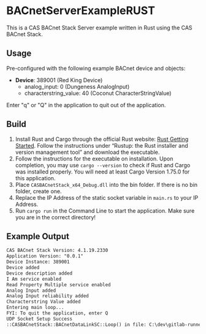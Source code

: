 # BACnetServerExampleRUST

This is a CAS BACnet Stack Server example written in Rust using the CAS BACnet Stack.

## Usage

Pre-configured with the following example BACnet device and objects:

- **Device**: 389001 (Red King Device)
  - analog_input: 0  (Dungeness AnalogInput)
  - characterstring_value: 40  (Coconut CharacterStringValue)

Enter "q" or "Q" in the application to quit out of the application.

## Build

1. Install Rust and Cargo through the official Rust website: [Rust Getting Started](https://www.rust-lang.org/learn/get-started). Follow the instructions under “Rustup: the Rust installer and version management tool” and download the executable.
2. Follow the instructions for the executable on installation. Upon completion, you may use `cargo --version` to check if Rust and Cargo was installed properly. You will need at least Cargo Version 1.75.0 for this application.
3. Place `CASBACnetStack_x64_Debug.dll` into the bin folder. If there is no bin folder, create one.
4. Replace the IP Address of the static socket variable in `main.rs` to your IP Address.
5. Run `cargo run` in the Command Line to start the application. Make sure you are in the correct directory!

## Example Output

```txt
CAS BACnet Stack Version: 4.1.19.2330
Application Version: "0.0.1"
Device Instance: 389001
Device added
Device description added
I Am service enabled
Read Property Multiple service enabled
Analog Input added
Analog Input reliability added
Characterstring Value added
Entering main loop...
FYI: To quit the application, enter Q
UDP Socket Setup Success
::CASBACnetStack::BACnetDataLinkSC::Loop() in file: C:\dev\gitlab-runner\builds\b1afdc2b\2\chipkin\cas-bacnet-stack\source\BACnetDataLinkSC.cpp(250) - Error: UUID has not been set.  A UUID must be set for the BACnetSC device to start
```
